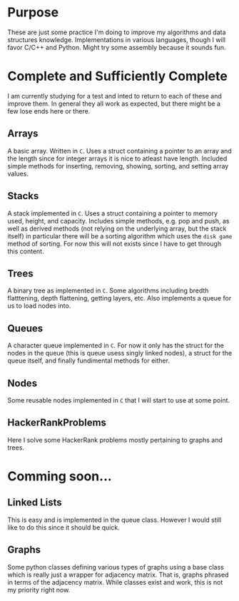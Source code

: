 # Purpose

These are just some practice I'm doing to improve my algorithms and data structures knowledge. Implementations in various languages, though I will favor C/C++ and Python. Might try some assembly because it sounds fun.

# Complete and Sufficiently Complete

I am currently studying for a test and inted to return to each of these and improve them. In general they all work as expected, but there might be a few lose ends here or there.

## Arrays

A basic array. Written in `C`. Uses a struct containing a pointer to an array and the length since for integer arrays it is nice to atleast have length. Included simple methods for inserting, removing, showing, sorting, and setting array values.

## Stacks

A stack implemented in `C`. Uses a struct containing a pointer to memory used, height, and capacity. Includes simple methods, e.g. pop and push, as well as derived methods (not relying on the underlying array, but the stack itself) in particular there will be a sorting algorithm which uses the `disk game` method of sorting. For now this will not exists since I have to get through this content.

## Trees

A binary tree as implemented in `C`. Some algorithms including bredth flatttening, depth flattening, getting layers, etc. Also implements a queue for us to load nodes into.

## Queues

A character queue implemented in `C`. For now it only has the struct for the nodes in the queue (this is queue usess singly linked nodes), a struct for the queue itself, and finally fundimental methods for either.

## Nodes

Some reusable nodes implemented in `C` that I will start to use at some point.

## HackerRankProblems

Here I solve some HackerRank problems mostly pertaining to graphs and trees.

# Comming soon...

## Linked Lists

This is easy and is implemented in the queue class. However I would still like to do this since it should be quick.

## Graphs

Some python classes defining various types of graphs using a base class which is really just a wrapper for adjacency matrix. That is, graphs phrased in terms of the adjacency matrix. While classes exist and work, this is not my priority right now.
